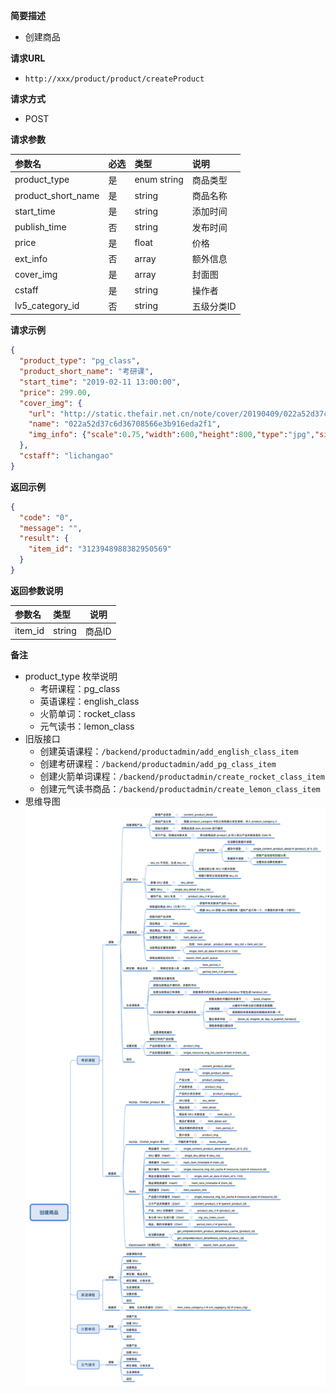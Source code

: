 **简要描述** 

- 创建商品

**请求URL** 
- ` http://xxx/product/product/createProduct `
  
**请求方式**
- POST 

**请求参数** 

|参数名|必选|类型|说明|
|:----|:---|:---|:---|
|product_type|是|enum string|商品类型|
|product_short_name|是|string|商品名称|
|start_time|是|string|添加时间|
|publish_time|否|string|发布时间|
|price|是|float|价格|
|ext_info|否|array|额外信息|
|cover_img|是|array|封面图|
|cstaff|是|string|操作者|
|lv5_category_id|否|string|五级分类ID|

**请求示例**

```json
{
  "product_type": "pg_class",
  "product_short_name": "考研课",
  "start_time": "2019-02-11 13:00:00",
  "price": 299.00,
  "cover_img": {
    "url": "http://static.thefair.net.cn/note/cover/20190409/022a52d37c6d36708566e3b916eda2f1.jpeg",
    "name": "022a52d37c6d36708566e3b916eda2f1",
    "img_info": {"scale":0.75,"width":600,"height":800,"type":"jpg","size":53531}
  },
  "cstaff": "lichangao"
}
```

**返回示例**

```json
{
  "code": "0",
  "message": "",
  "result": {
    "item_id": "3123948988382950569"
  }
}
```

 **返回参数说明** 

|参数名|类型|说明|
|:-----|:-----|-----|
|item_id|string|商品ID|

 **备注** 
 
- product_type 枚举说明
  - 考研课程：pg_class
  - 英语课程：english_class
  - 火箭单词：rocket_class
  - 元气读书：lemon_class
- 旧版接口
  - 创建英语课程：`/backend/productadmin/add_english_class_item`
  - 创建考研课程：`/backend/productadmin/add_pg_class_item`
  - 创建火箭单词课程：`/backend/productadmin/create_rocket_class_item`
  - 创建元气读书商品：`/backend/productadmin/create_lemon_class_item`
- 思维导图
![](/assets/创建商品.png)